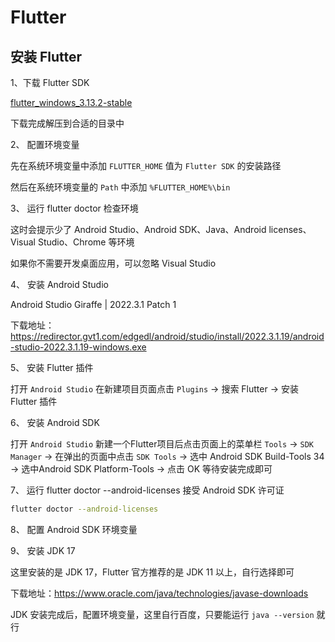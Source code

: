 # Flutter

## 安装 Flutter

1、下载 Flutter SDK

[flutter_windows_3.13.2-stable](https://storage、flutter-io、cn/flutter_infra_release/releases/stable/windows/flutter_windows_3、13、2-stable、zip)

下载完成解压到合适的目录中

2、 配置环境变量

先在系统环境变量中添加 `FLUTTER_HOME` 值为 `Flutter SDK` 的安装路径

然后在系统环境变量的 `Path` 中添加 `%FLUTTER_HOME%\bin`

3、 运行 flutter doctor 检查环境

这时会提示少了 Android Studio、Android SDK、Java、Android licenses、Visual Studio、Chrome 等环境

如果你不需要开发桌面应用，可以忽略 Visual Studio

4、 安装 Android Studio

Android Studio Giraffe | 2022.3.1 Patch 1

下载地址：https://redirector.gvt1.com/edgedl/android/studio/install/2022.3.1.19/android-studio-2022.3.1.19-windows.exe

5、 安装 Flutter 插件

打开 `Android Studio` 在新建项目页面点击 `Plugins` -> 搜索 Flutter -> 安装 Flutter 插件

6、 安装 Android SDK

打开 `Android Studio` 新建一个Flutter项目后点击页面上的菜单栏 `Tools` -> `SDK Manager` -> 在弹出的页面中点击 `SDK Tools` -> 选中 Android SDK Build-Tools 34 -> 选中Android SDK Platform-Tools -> 点击 OK 等待安装完成即可

7、 运行 flutter doctor --android-licenses 接受 Android SDK 许可证

```sh
flutter doctor --android-licenses
```

8、 配置 Android SDK 环境变量

9、 安装 JDK 17

这里安装的是 JDK 17，Flutter 官方推荐的是 JDK 11 以上，自行选择即可

下载地址：https://www.oracle.com/java/technologies/javase-downloads

JDK 安装完成后，配置环境变量，这里自行百度，只要能运行 `java --version` 就行



